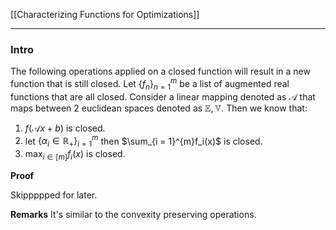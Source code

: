 [[Characterizing Functions for Optimizations]]

---
### **Intro**

The following operations applied on a closed function will result in a new function that is still closed. Let $\{f_n\}_{n = 1}^m$  be a list of augmented real functions that are all closed. Consider a linear mapping denoted as $\mathcal A$ that maps between 2 euclidean spaces denoted as $\mathbb E, \mathbb V$. Then we know that: 

1. $f(\mathcal Ax + b)$ is closed. 
2. let $\{\alpha_i\in \mathbb R_+\}_{i = 1}^m$ then $\sum_{i = 1}^{m}f_i(x)$ is closed. 
3. $\max_{i\in [m]}f_i(x)$ is closed. 


**Proof**

Skippppped for later. 

**Remarks**
It's similar to the convexity preserving operations. 


